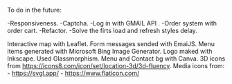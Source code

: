 To do in the future:

-Responsiveness.
-Captcha.
-Log in with GMAIL API  .
-Order system with order cart.
-Refactor.
-Solve the firts load and refresh styles delay.

Interactive map with Leaflet.
Form messages sended with EmaiJS.
Menu items generated with Microsoft Bing Image Generator.
Logo maked with Inkscape.
Used Glassmorphism.
Menu and Contact bg with Canva.
3D icons from https://icons8.com/icon/set/location-3d/3d-fluency.
Media icons from: 
                 - https://svgl.app/
                 - https://www.flaticon.com/
